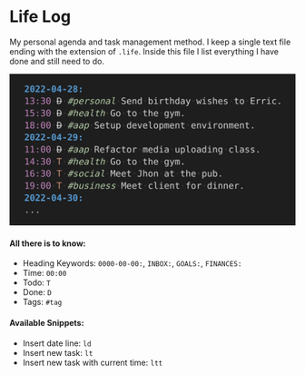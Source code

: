 # Life Log

My personal agenda and task management method. I keep a single text file ending
with the extension of `.life`. Inside this file I list everything I have done
and still need to do.

![Life log file syntax example](https://raw.githubusercontent.com/VernonGrant/life-log/master/img/example.png)

#### All there is to know:

- Heading Keywords: `0000-00-00:`, `INBOX:`, `GOALS:`, `FINANCES:`
- Time: `00:00`
- Todo: `T`
- Done: `D`
- Tags: `#tag`

#### Available Snippets:

- Insert date line: `ld`
- Insert new task: `lt`
- Insert new task with current time: `ltt`